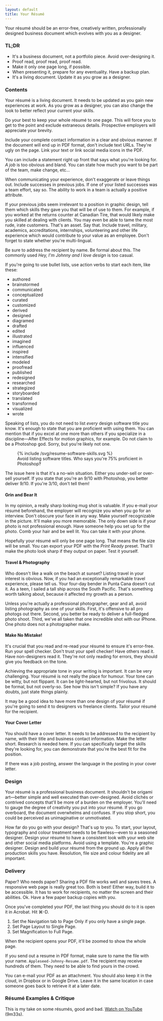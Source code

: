 ```yaml
---
layout: default
title: Your Résumé
---
```


Your résumé should be an error-free, creatively written, professionally designed business document which evolves with you as a designer.

<div class="alertBox">
<h3>TL;DR</h3>
<ul class="hasBullets">
	<li>It's a business document, not a portfolio piece. Avoid over-designing it.</li>
	<li>Proof read, proof read, proof read.</li>
	<li>Make it only one page long, if possible.</li>
	<li>When presenting it, prepare for any eventuality. Have a backup plan.</li>
	<li>It's a living document. Update it as you grow as a designer.</li>
</ul>

</div>

### Contents

Your résumé is a living document. It needs to be updated as you gain new experiences at work. As you grow as a designer, you can also change the look to better reflect your current your skills.

Do your best to keep your whole résumé to one page. This will force you to get to the point and exclude extraneous details. Prospective employers will appreciate your brevity.

Include your complete contact information in a clear and obvious manner. If the document will end up in PDF format, don't include text URLs. They're ugly on the page. Link your text or link social media icons in the PDF.

You can include a statement right up front that says what you're looking for. *A job* is too obvious and bland. You can state how much you want to be part of the team, make change, etc…

When communicating your experience, don't exaggerate or leave things out. Include successes in previous jobs. If one of your listed successes was a team effort, say so. The ability to work in a team is actually a positive attribute.

If your previous jobs seem irrelevant to a position in graphic design, tell them which skills they gave you that will be of use to them. For example, if you worked at the returns counter at Canadian Tire, that would likely make you skilled at dealing with clients. You may even be able to tame the most rude, irate customers. That's an asset. Say that. Include travel, military, academics, accreditations, internships, volunteering and other life experience which would contribute to your value as an employee. Don't forget to state whether you're multi-lingual.

Be sure to address the recipient by name. Be formal about this. The commonly used *Hey, I'm Johnny and I love design* is too casual.

If you're going to use bullet lists, use action verbs to start each item, like these:

<ul class="columns3">
	<li>authored</li>
	<li>brainstormed</li>
	<li>communicated</li>
	<li>conceptualized</li>
	<li>curated</li>
	<li>customized</li>
	<li>derived</li>
	<li>designed</li>
	<li>diagramed</li>
	<li>drafted</li>
	<li>edited</li>
	<li>illustrated</li>
	<li>imagined</li>
	<li>influenced</li>
	<li>inspired</li>
	<li>intensified</li>
	<li>modeled</li>
	<li>proofread</li>
	<li>published</li>
	<li>redesigned</li>
	<li>researched</li>
	<li>strategized</li>
	<li>storyboarded</li>
	<li>translated</li>
	<li>transformed</li>
	<li>visualized</li>
	<li>wrote</li>
</ul>

Speaking of lists, you do not need to list *every* design software title you know. It's enough to state that you are proficient with using them. You can mention that if you excel at one more than others if you specialize in a discipline—After Effects for motion graphics, for example. Do not claim to be a Photoshop god. Sorry, but you're likely not one.

  <figure>
 {% include /svg/resume-software-skills.svg %}    
  <figcaption>
    Avoid listing software titles. Who says you're 75% proficient in Photoshop‽
  </figcaption>
  </figure>

The issue here is that it's a no-win situation. Either you under-sell or over-sell yourself. If you state that you're an 9/10 with Photoshop, you better deliver 9/10. If you're 3/10, don't tell them!

#### Grin and Bear It

In my opinion, a really sharp looking mug shot is valuable. If you e-mail your résumé beforehand, the employer will recognize you when you go for an interview. Don't obscure your face in any way. Make yourself recognizable in the picture. It'll make you more memorable. The only down side is if your photo is not professional enough. Have someone help you set up for the photo. Comb your hair and be well lit. You can take it with your phone.

Hopefully your résumé will only be one page long. That means the file size will be small. You can export your PDF with the *Print Ready* preset. That'll make the photo look sharp if they output on paper. Test it yourself.

#### Travel & Photography

Who doesn't like a walk on the beach at sunset? Listing travel in your interest is obvious. Now, if you had an exceptionally remarkable travel experience, please tell us. Your four-day bender in Punta Cana doesn't cut it. As a teen, I sailed a tall ship across the South Pacific. That's something worth talking about, because it affected my growth as a person.

Unless you're actually a professional photographer, gear and all, avoid listing photography as one of your skills. First, it's offensive to all pro photogs out there. Second, you better be ready to deliver a full-fledged photo shoot. Third, we've all taken that one incredible shot with our iPhone. One photo does not a photographer make.

#### Make No Mistake!

It's crucial that you read and re-read your résumé to ensure it's error-free. Run your spell checker. Don't trust your spell checker! Have others read it. Have non-designers read it. They're not only reading for errors, they should give you feedback on the tone.

Achieving the appropriate tone in your writing is important. It can be very challenging. Your résumé is not really the place for humour. Your tone can be witty, but not flippant. It can be light-hearted, but not frivolous. It should be formal, but not overly-so. See how this isn't simple? If you have any doubts, just state things plainly.

It may be a good idea to have more than one design of your résumé if you're going to send it to designers vs freelance clients. Tailor your résumé for the recipient.

#### Your Cover Letter

You should have a cover letter. It needs to be addressed to the recipient by name, with their title and business contact information. Make the letter short. Research is needed here. If you can specifically target the skills they're looking for, you can demonstrate that you're the best fit for the position.

If there was a job posting, answer the language in the posting in your cover letter.

### Design

Your résumé is a professional business document. It shouldn't be origami art—better simple and well executed than over-designed. Avoid clichés or contrived concepts that'll be more of a burden on the employer. You'll need to gauge the degree of creativity you put into your résumé. If you go overboard, the document overwhelms and confuses. If you stop short, you could be perceived as unimaginative or unmotivated.

How far do you go with your design? That's up to you. To start, your layout, typography and colour treatment needs to be flawless—even to a seasoned designer. Design your résumé to have a consistent look with your web site and other social media platforms. 
Avoid using a template. You're a graphic designer. Design and build your résumé from the ground up. Apply all the production skills you have. Resolution, file size and colour fidelity are all important.

### Delivery

Paper? Who needs paper? Sharing a PDF file works well and saves trees. A responsive web page is really great too. Both is best! Either way, build it to be accessible. It has to work for recipients, no matter the screen and their abilities. Ok. Have a few paper backup copies with you.

Once you've completed your PDF, the last thing you should do to it is open it in Acrobat. Hit ⌘-D.

<ol>
	<li>Set the Navigation tab to Page Only if you only have a single page.</li>
	<li>Set Page Layout to Single Page.</li>
	<li>Set Magnification to Full Page.</li>
</ol>

When the recipient opens your PDF, it'll be zoomed to show the whole page.

If you send out a resume in PDF format, make sure to name the file with your name. `Appleseed-Johnny-Resume.pdf`. The recipient may receive hundreds of them. They need to be able to find yours in the crowd.

You can e-mail your PDF as an attachment. You should also keep it in the cloud, in Dropbox or in Google Drive. Leave it in the same location in case someone goes back to retrieve it at a later date.

### Résumé Examples & Critique

This is my take on some résumés, good and bad. <a href="https://youtu.be/l3SZOFOlqKo" title="Watch on YouTube" target="_blank" class="bold">Watch on YouTube</a> (9m33s).